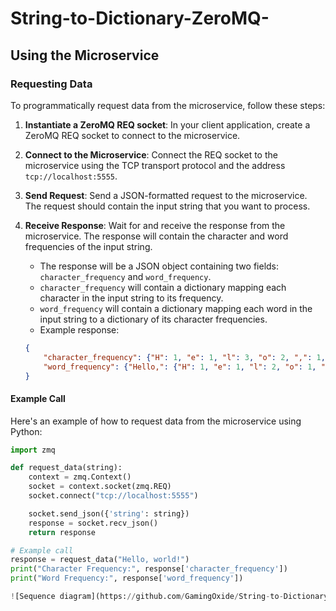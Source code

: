 # String-to-Dictionary-ZeroMQ-

## Using the Microservice

### Requesting Data

To programmatically request data from the microservice, follow these steps:

1. **Instantiate a ZeroMQ REQ socket**: In your client application, create a ZeroMQ REQ socket to connect to the microservice.
   
2. **Connect to the Microservice**: Connect the REQ socket to the microservice using the TCP transport protocol and the address `tcp://localhost:5555`.

3. **Send Request**: Send a JSON-formatted request to the microservice. The request should contain the input string that you want to process.

4. **Receive Response**: Wait for and receive the response from the microservice. The response will contain the character and word frequencies of the input string.

    - The response will be a JSON object containing two fields: `character_frequency` and `word_frequency`.
    - `character_frequency` will contain a dictionary mapping each character in the input string to its frequency.
    - `word_frequency` will contain a dictionary mapping each word in the input string to a dictionary of its character frequencies.
    - Example response:
    ```json
    {
        "character_frequency": {"H": 1, "e": 1, "l": 3, "o": 2, ",": 1, " ": 1, "w": 1, "r": 1, "d": 1, "!": 1},
        "word_frequency": {"Hello,": {"H": 1, "e": 1, "l": 2, "o": 1, ",": 1}, "world!": {"w": 1, "o": 1, "r": 1, "l": 1, "d": 1, "!": 1}}
    }
    ```

#### Example Call

Here's an example of how to request data from the microservice using Python:

```python
import zmq

def request_data(string):
    context = zmq.Context()
    socket = context.socket(zmq.REQ)
    socket.connect("tcp://localhost:5555")

    socket.send_json({'string': string})
    response = socket.recv_json()
    return response

# Example call
response = request_data("Hello, world!")
print("Character Frequency:", response['character_frequency'])
print("Word Frequency:", response['word_frequency'])

![Sequence diagram](https://github.com/GamingOxide/String-to-Dictionary-ZeroMQ-/assets/79893952/88e34a7f-4ba6-4689-9d87-7888de0e4094)
